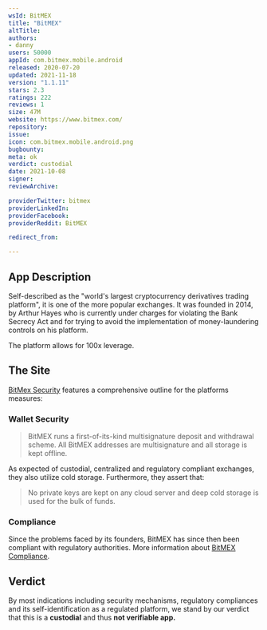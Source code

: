 ```yaml
---
wsId: BitMEX
title: "BitMEX"
altTitle: 
authors:
- danny
users: 50000
appId: com.bitmex.mobile.android
released: 2020-07-20
updated: 2021-11-18
version: "1.1.11"
stars: 2.3
ratings: 222
reviews: 1
size: 47M
website: https://www.bitmex.com/
repository: 
issue: 
icon: com.bitmex.mobile.android.png
bugbounty: 
meta: ok
verdict: custodial
date: 2021-10-08
signer: 
reviewArchive:

providerTwitter: bitmex
providerLinkedIn: 
providerFacebook: 
providerReddit: BitMEX

redirect_from:

---
```


## App Description

Self-described as the "world's largest cryptocurrency derivatives trading platform", it is one of the more popular exchanges. It was founded in 2014, by Arthur Hayes who is currently under charges for violating the Bank Secrecy Act and for trying to avoid the implementation of money-laundering controls on his platform. 

The platform allows for 100x leverage.

## The Site

[BitMex Security](https://www.bitmex.com/security) features a comprehensive outline for the platforms measures:

### Wallet Security
> BitMEX runs a first-of-its-kind multisignature deposit and withdrawal scheme. All BitMEX addresses are multisignature and all storage is kept offline.

As expected of custodial, centralized and regulatory compliant exchanges, they also utilize cold storage. Furthermore, they assert that:

> No private keys are kept on any cloud server and deep cold storage is used for the bulk of funds.

### Compliance

Since the problems faced by its founders, BitMEX has since then been compliant with regulatory authorities. More information about [BitMEX Compliance](https://www.bitmex.com/compliance).

## Verdict

By most indications including security mechanisms, regulatory compliances and its self-identification as a regulated platform, we stand by our verdict that this is a **custodial** and thus **not verifiable app.**
